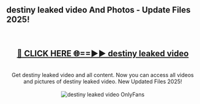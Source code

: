 <h2>destiny leaked video And Photos - Update Files 2025!</h2>
<br>
<div align="center">
<h2><a href="https://linkcuts.com/hfmhzwbr" rel="nofollow">🔴 CLICK HERE 🌐==►► destiny leaked video</a></h2>
<br>
Get destiny leaked video and all content. Now you can access all videos and pictures of destiny leaked video. New Updated Files 2025!
<br>
<br>
<a href="https://linkcuts.com/hfmhzwbr" rel="nofollow" data-target="animated-image.originalLink"><img src="https://i.ibb.co.com/WyWwxjT/player-gif2.gif" alt="destiny leaked video OnlyFans" style="max-width: 100%; display: inline-block;" data-target="animated-image.originalImage"></a>
</div>
<br>